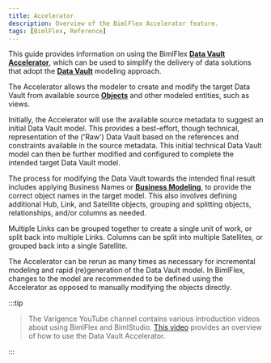 ```yaml
---
title: Accelerator
description: Overview of the BimlFlex Accelerator feature.
tags: [BimlFlex, Reference]
---
```

This guide provides information on using the BimlFlex [**Data Vault Accelerator**](bimlflex-data-vault-accelerator), which can be used to simplify the delivery of data solutions that adopt the [**Data Vault**](bimlflex-data-vault-index) modeling approach.

The Accelerator allows the modeler to create and modify the target Data Vault from available source [**Objects**](bimlflex-object-editor) and other modeled entities, such as views.

Initially, the Accelerator will use the available source metadata to suggest an initial Data Vault model. This provides a best-effort, though technical, representation of the ('Raw') Data Vault based on the references and constraints available in the source metadata. This initial technical Data Vault model can then be further modified and configured to complete the intended target Data Vault model.

The process for modifying the Data Vault towards the intended final result includes applying Business Names or [**Business Modeling**](bimlflex-business-modeling), to provide the correct object names in the target model. This also involves defining additional Hub, Link, and Satellite objects, grouping and splitting objects, relationships, and/or columns as needed.

Multiple Links can be grouped together to create a single unit of work, or split back into multiple Links. Columns can be split into multiple Satellites, or grouped back into a single Satellite.

The Accelerator can be rerun as many times as necessary for incremental modeling and rapid (re)generation of the Data Vault model. In BimlFlex, changes to the model are recommended to be defined using the Accelerator as opposed to manually modifying the objects directly.
:::tip


> The Varigence YouTube channel contains various introduction videos about using BimlFlex and BimlStudio. [This video](https://www.youtube.com/watch?v=w1UTANpF_ug?rel=0&autoplay=0) provides an overview of how to use the Data Vault Accelerator.

:::

